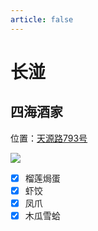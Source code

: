 ```yaml
---
article: false
---
```


# 长湴

## 四海酒家

<i class="fa-solid fa-location-dot"></i> 位置：<a href="https://ditu.amap.com/place/B00140NWX6" target="_blank">天源路793号</a>

![](https://img.sherry4869.com/blog/life/food/china/guangdong/guangzhou/th/cb/shjj/1.JPEG)

- [x] 榴莲焗蛋
- [x] 虾饺
- [x] 凤爪
- [x] 木瓜雪蛤